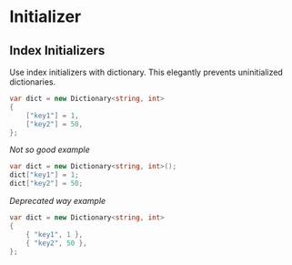 # Initializer

## Index Initializers

Use index initializers with dictionary.
This elegantly prevents uninitialized dictionaries.

[Object and Collection Initializers (C# Programming Guide)]: https://docs.microsoft.com/en-us/dotnet/csharp/programming-guide/classes-and-structs/object-and-collection-initializers#object-initializers-with-collection-read-only-property-initialization

```csharp
var dict = new Dictionary<string, int>
{
    ["key1"] = 1,
    ["key2"] = 50,
};
```

*Not so good example*
```csharp
var dict = new Dictionary<string, int>();
dict["key1"] = 1;
dict["key2"] = 50;
```

*Deprecated way example*
```csharp
var dict = new Dictionary<string, int>
{
    { "key1", 1 },
    { "key2", 50 },
};
```

